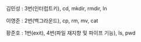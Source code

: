 김민성 : 3번(인터럽트키), cd, mkdir, rmdir, ln

이영준 : 2번(백그라운드), cp, rm, mv, cat

황준호 : 1번(exit), 4번(파일 재지향 및 파이프 기능), ls, pwd
